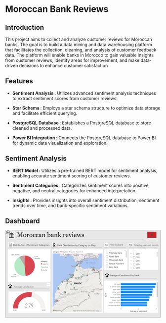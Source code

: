 # Moroccan Bank Reviews

## Introduction
This project aims to collect and analyze customer reviews for Moroccan banks. The goal is to build a data mining and data warehousing platform that facilitates the collection, cleaning, and analysis of customer feedback data. The platform will enable banks in Morocco to gain valuable insights from customer reviews, identify areas for improvement, and make data-driven decisions to enhance customer satisfaction

## Features
- <p><b>Sentiment Analysis </b>: Utilizes advanced sentiment analysis techniques to extract sentiment scores from customer reviews.
- <p><b>Star Schema </b>: Employs a star schema structure to optimize data storage and facilitate efficient querying.
- <p><b>PostgreSQL Database </b>: Establishes a PostgreSQL database to store cleaned and processed data.
- <p><b>Power BI Integration </b>: Connects the PostgreSQL database to Power BI for dynamic data visualization and exploration.

## Sentiment Analysis
- <p><b>BERT Model </b>: Utilizes a pre-trained BERT model for sentiment analysis, enabling accurate sentiment scoring of customer reviews.
- <p><b>Sentiment Categories </b>: Categorizes sentiment scores into positive, negative, and neutral categories for enhanced interpretation.
- <p><b>Insights </b>: Provides insights into overall sentiment distribution, sentiment trends over time, and bank-specific sentiment variations.

## Dashboard
![Project Screenshot](dash.png)
